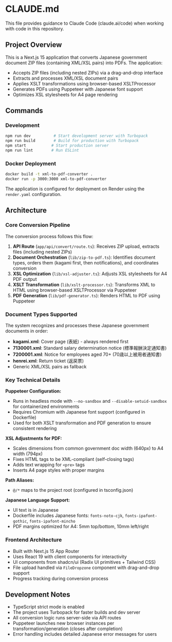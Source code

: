 # CLAUDE.md

This file provides guidance to Claude Code (claude.ai/code) when working with code in this repository.

## Project Overview

This is a Next.js 15 application that converts Japanese government document ZIP files (containing XML/XSL pairs) into PDFs. The application:
- Accepts ZIP files (including nested ZIPs) via a drag-and-drop interface
- Extracts and processes XML/XSL document pairs
- Applies XSLT transformations using browser-based XSLTProcessor
- Generates PDFs using Puppeteer with Japanese font support
- Optimizes XSL stylesheets for A4 page rendering

## Commands

### Development
```bash
npm run dev          # Start development server with Turbopack
npm run build        # Build for production with Turbopack
npm start           # Start production server
npm run lint        # Run ESLint
```

### Docker Deployment
```bash
docker build -t xml-to-pdf-converter .
docker run -p 3000:3000 xml-to-pdf-converter
```

The application is configured for deployment on Render using the `render.yaml` configuration.

## Architecture

### Core Conversion Pipeline

The conversion process follows this flow:
1. **API Route** (`app/api/convert/route.ts`): Receives ZIP upload, extracts files (including nested ZIPs)
2. **Document Orchestration** (`lib/zip-to-pdf.ts`): Identifies document types, orders them (kagami first, then notifications), and coordinates conversion
3. **XSL Optimization** (`lib/xsl-adjuster.ts`): Adjusts XSL stylesheets for A4 PDF output
4. **XSLT Transformation** (`lib/xslt-processor.ts`): Transforms XML to HTML using browser-based XSLTProcessor via Puppeteer
5. **PDF Generation** (`lib/pdf-generator.ts`): Renders HTML to PDF using Puppeteer

### Document Types Supported

The system recognizes and processes these Japanese government documents in order:
- **kagami.xml**: Cover page (表紙) - always rendered first
- **7130001.xml**: Standard salary determination notice (標準報酬決定通知書)
- **7200001.xml**: Notice for employees aged 70+ (70歳以上被用者通知書)
- **henrei.xml**: Return ticket (返戻票)
- Generic XML/XSL pairs as fallback

### Key Technical Details

**Puppeteer Configuration:**
- Runs in headless mode with `--no-sandbox` and `--disable-setuid-sandbox` for containerized environments
- Requires Chromium with Japanese font support (configured in Dockerfile)
- Used for both XSLT transformation and PDF generation to ensure consistent rendering

**XSL Adjustments for PDF:**
- Scales dimensions from common government doc width (640px) to A4 width (794px)
- Fixes HTML tags to be XML-compliant (self-closing tags)
- Adds text wrapping for `<pre>` tags
- Inserts A4 page styles with proper margins

**Path Aliases:**
- `@/*` maps to the project root (configured in tsconfig.json)

**Japanese Language Support:**
- UI text is in Japanese
- Dockerfile includes Japanese fonts: `fonts-noto-cjk`, `fonts-ipafont-gothic`, `fonts-ipafont-mincho`
- PDF margins optimized for A4: 5mm top/bottom, 10mm left/right

### Frontend Architecture

- Built with Next.js 15 App Router
- Uses React 19 with client components for interactivity
- UI components from shadcn/ui (Radix UI primitives + Tailwind CSS)
- File upload handled via `FileDropzone` component with drag-and-drop support
- Progress tracking during conversion process

## Development Notes

- TypeScript strict mode is enabled
- The project uses Turbopack for faster builds and dev server
- All conversion logic runs server-side via API routes
- Puppeteer launches new browser instances per transformation/generation (closes after completion)
- Error handling includes detailed Japanese error messages for users
